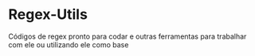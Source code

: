 # Regex-Utils
Códigos de regex pronto para codar e outras ferramentas para trabalhar com ele ou utilizando ele como base
